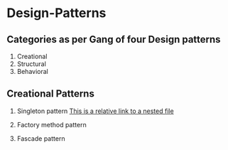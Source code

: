 # Design-Patterns

## Categories as per Gang of four Design patterns
1. Creational 
2. Structural
3. Behavioral

## Creational Patterns
1. Singleton pattern
[This is a relative link to a nested file](Singleton/)

2. Factory method pattern

3. Fascade pattern

